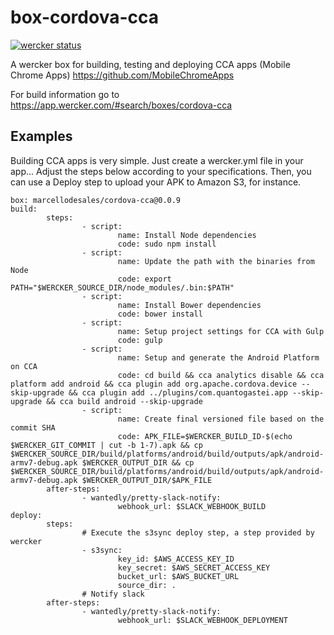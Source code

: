 box-cordova-cca
===========

[![wercker status](https://app.wercker.com/status/66beaf20c9d5a75e6a9f664bda7f5be3/m "wercker status")](https://app.wercker.com/project/bykey/66beaf20c9d5a75e6a9f664bda7f5be3)

A wercker box for building, testing and deploying CCA apps (Mobile Chrome Apps) https://github.com/MobileChromeApps

For build information go to https://app.wercker.com/#search/boxes/cordova-cca

Examples
-------

Building CCA apps is very simple. Just create a wercker.yml file in your app... Adjust the steps below according to your specifications. Then, you can use a Deploy step to upload your APK to Amazon S3, for instance.

```
box: marcellodesales/cordova-cca@0.0.9
build:
        steps:
                - script:
                        name: Install Node dependencies
                        code: sudo npm install
                - script:
                        name: Update the path with the binaries from Node
                        code: export PATH="$WERCKER_SOURCE_DIR/node_modules/.bin:$PATH"
                - script:
                        name: Install Bower dependencies
                        code: bower install
                - script:
                        name: Setup project settings for CCA with Gulp
                        code: gulp
                - script:
                        name: Setup and generate the Android Platform on CCA
                        code: cd build && cca analytics disable && cca platform add android && cca plugin add org.apache.cordova.device --skip-upgrade && cca plugin add ../plugins/com.quantogastei.app --skip-upgrade && cca build android --skip-upgrade
                - script:
                        name: Create final versioned file based on the commit SHA
                        code: APK_FILE=$WERCKER_BUILD_ID-$(echo $WERCKER_GIT_COMMIT | cut -b 1-7).apk && cp $WERCKER_SOURCE_DIR/build/platforms/android/build/outputs/apk/android-armv7-debug.apk $WERCKER_OUTPUT_DIR && cp $WERCKER_SOURCE_DIR/build/platforms/android/build/outputs/apk/android-armv7-debug.apk $WERCKER_OUTPUT_DIR/$APK_FILE
        after-steps:
                - wantedly/pretty-slack-notify:
                        webhook_url: $SLACK_WEBHOOK_BUILD
deploy:
        steps:
                # Execute the s3sync deploy step, a step provided by wercker
                - s3sync:
                        key_id: $AWS_ACCESS_KEY_ID
                        key_secret: $AWS_SECRET_ACCESS_KEY
                        bucket_url: $AWS_BUCKET_URL
                        source_dir: .
                # Notify slack
        after-steps:
                - wantedly/pretty-slack-notify:
                        webhook_url: $SLACK_WEBHOOK_DEPLOYMENT
```
